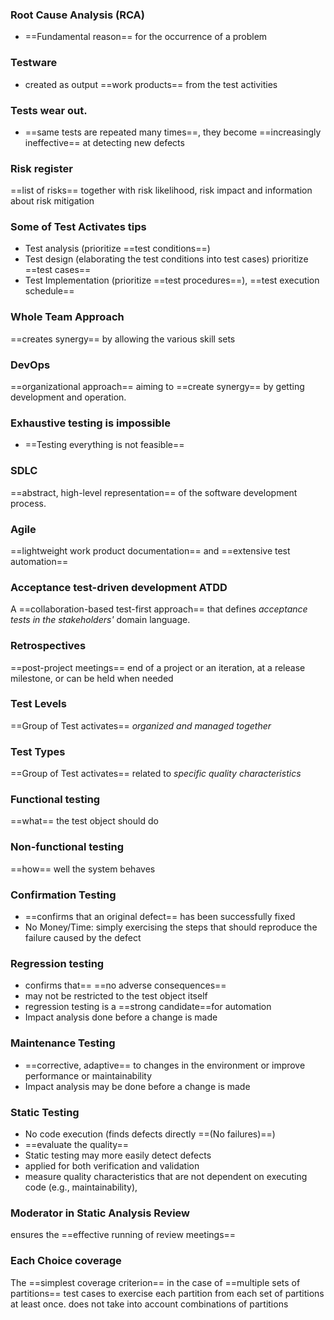 ### Root Cause Analysis (RCA)
- ==Fundamental reason== for the occurrence of a problem
### Testware
- created as output ==work products== from the test activities
### Tests wear out.
- ==same tests are repeated many times==, they become ==increasingly ineffective== at detecting new defects
### Risk register
==list of risks== together with risk likelihood, risk impact and information about risk mitigation
### Some of Test Activates tips 
- Test analysis (prioritize ==test conditions==)
- Test design (elaborating the test conditions into test cases) prioritize ==test cases==
- Test Implementation (prioritize ==test procedures==), ==test execution schedule==
### Whole Team Approach
==creates synergy== by allowing the various skill sets
### DevOps
==organizational approach== aiming to ==create synergy== by getting development and operation.
### Exhaustive testing is impossible
 * ==Testing everything is not feasible==
### SDLC
==abstract, high-level representation== of the software development process.
### Agile
==lightweight work product documentation== and ==extensive test automation==
### Acceptance test-driven development ATDD
A ==collaboration-based test-first approach== that defines *acceptance tests in the stakeholders'* domain language. 
### Retrospectives
==post-project meetings== end of a project or an iteration, at a release milestone, or can be held when needed
### Test Levels
==Group of Test activates== *organized and managed together* 
### Test Types
==Group of Test activates== related to *specific quality characteristics* 
### Functional testing
==what== the test object should do
### Non-functional testing
==how== well the system behaves
### Confirmation Testing 
- ==confirms that an original defect== has been successfully fixed
- No Money/Time: simply exercising the steps that should reproduce the failure caused by the defect
### Regression testing
- confirms that== ==no adverse consequences==
-  may not be restricted to the test object itself
- regression testing is a ==strong candidate==for automation
- Impact analysis done before a change is made
### Maintenance Testing
- ==corrective, adaptive== to changes in the environment or improve performance or maintainability
- Impact analysis may be done before a change is made
### Static Testing
- No code execution (finds defects directly ==(No failures)==)
- ==evaluate the quality==
- Static testing may more easily detect defects
- applied for both verification and validation
- measure quality characteristics that are not dependent on executing code (e.g., maintainability),
### Moderator in Static Analysis Review
ensures the ==effective running of review meetings==

### Each Choice coverage
The ==simplest coverage criterion== in the case of ==multiple sets of partitions==
test cases to exercise each partition from each set of partitions at least once.
does not take into account combinations of partitions
